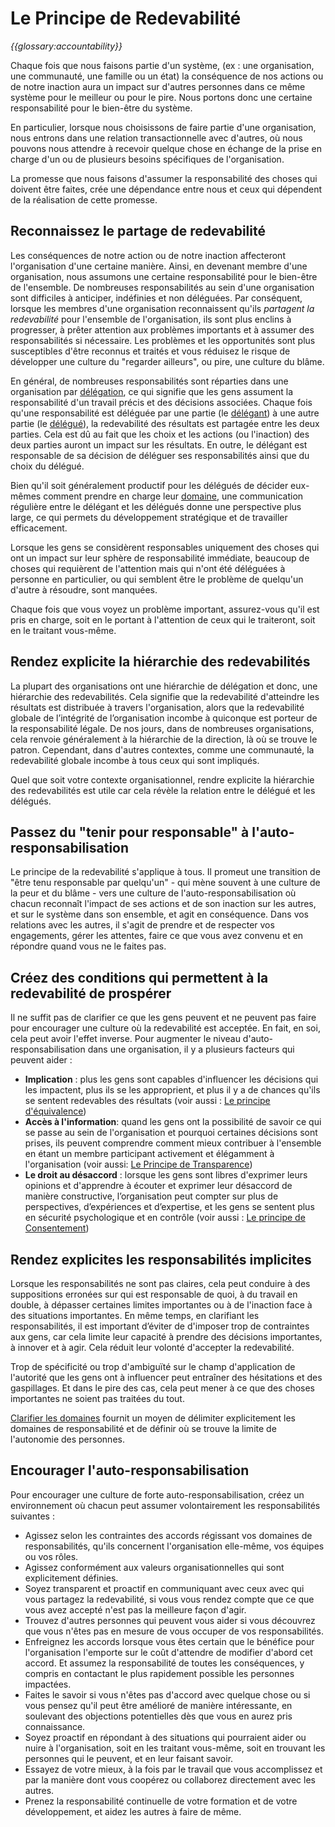 # Le Principe de Redevabilité

_{{glossary:accountability}}_

Chaque fois que nous faisons partie d'un système, (ex : une organisation, une communauté, une famille ou un état) la conséquence de nos actions ou de notre inaction aura un impact sur d'autres personnes dans ce même système pour le meilleur ou pour le pire. Nous portons donc une certaine responsabilité pour le bien-être du système.

En particulier, lorsque nous choisissons de faire partie d'une organisation, nous entrons dans une relation transactionnelle avec d'autres, où nous pouvons nous attendre à recevoir quelque chose en échange de la prise en charge d'un ou de plusieurs besoins spécifiques de l'organisation.

La promesse que nous faisons d'assumer la responsabilité des choses qui doivent être faites, crée une dépendance entre nous et ceux qui dépendent de la réalisation de cette promesse.

## Reconnaissez le partage de redevabilité

Les conséquences de notre action ou de notre inaction affecteront l'organisation d'une certaine manière. Ainsi, en devenant membre d'une organisation, nous assumons une certaine responsabilité pour le bien-être de l'ensemble. De nombreuses responsabilités au sein d'une organisation sont difficiles à anticiper, indéfinies et non déléguées. Par conséquent, lorsque les membres d'une organisation reconnaissent qu'ils _partagent la redevabilité_ pour l'ensemble de l'organisation, ils sont plus enclins à progresser, à prêter attention aux problèmes importants et à assumer des responsabilités si nécessaire. Les problèmes et les opportunités sont plus susceptibles d'être reconnus et traités et vous réduisez le risque de développer une culture du "regarder ailleurs", ou pire, une culture du blâme.

En général, de nombreuses responsabilités sont réparties dans une organisation par [délégation](section:domain), ce qui signifie que les gens assument la responsabilité d'un travail précis et des décisions associées. Chaque fois qu'une responsabilité est déléguée par une partie (le [délégant](glossary:delegator)) à une autre partie (le [délégué](glossary:delegatee)), la redevabilité des résultats est partagée entre les deux parties. Cela est dû au fait que les choix et les actions  (ou l'inaction) des deux parties auront un impact sur les résultats. En outre, le délégant est responsable de sa décision de déléguer ses responsabilités ainsi que du choix du délégué.

Bien qu'il soit généralement productif pour les délégués de décider eux-mêmes comment prendre en charge leur  [domaine](glossary:domain), une communication régulière entre le délégant et les délégués donne une perspective plus large, ce qui permets du développement stratégique et de travailler efficacement.

Lorsque les gens se considèrent responsables uniquement des choses qui ont un impact sur leur sphère de responsabilité immédiate, beaucoup de choses qui requièrent de l'attention mais qui n'ont été déléguées à personne en particulier, ou qui semblent être le problème de quelqu'un d'autre à résoudre, sont manquées.

Chaque fois que vous voyez un problème important, assurez-vous qu'il est pris en charge, soit en le portant à l'attention de ceux qui le traiteront, soit en le traitant vous-même.


## Rendez explicite la hiérarchie des redevabilités

La plupart des organisations ont une hiérarchie de délégation et donc, une hiérarchie des redevabilités. Cela signifie que la redevabilité d'atteindre les résultats est distribuée à travers l'organisation, alors que la redevabilité globale de l’intégrité de l’organisation incombe à quiconque est porteur de la responsabilité légale. De nos jours, dans de nombreuses organisations, cela renvoie généralement à la hiérarchie de la direction, là où se trouve le patron. Cependant, dans d'autres contextes, comme une communauté, la redevabilité globale incombe à tous ceux qui sont impliqués.

Quel que soit votre contexte organisationnel, rendre explicite la hiérarchie des redevabilités est utile car cela révèle la relation entre le délégué et les délégués.

## Passez du "tenir pour responsable" à l'auto-responsabilisation

Le principe de la redevabilité s'applique à tous. Il promeut une transition de "être tenu responsable par quelqu'un" -  qui mène souvent à une culture de la peur et du blâme -  vers une culture de l'auto-responsabilisation où chacun reconnaît l'impact de ses actions et de son inaction sur les autres, et sur le système dans son ensemble, et agit en conséquence. Dans vos relations avec les autres, il s'agit de prendre et de respecter vos engagements, gérer les attentes, faire ce que vous avez convenu et en répondre quand vous ne le faites pas.


## Créez des conditions qui permettent à la redevabilité de prospérer

Il ne suffit pas de clarifier ce que les gens peuvent et ne peuvent pas faire pour encourager une culture où la redevabilité est acceptée. En fait, en soi, cela peut avoir l'effet inverse. Pour augmenter le niveau d'auto-responsabilisation dans une organisation, il y a plusieurs facteurs qui peuvent aider :

-   **Implication** : plus les gens sont capables d'influencer les décisions qui les impactent, plus ils se les approprient, et plus il y a de chances qu'ils se sentent redevables des résultats (voir aussi : [Le principe d'équivalence](section:principle-equivalence))
-   **Accès à l'information**: quand les gens ont la possibilité de savoir ce qui se passe au sein de l'organisation et pourquoi certaines décisions sont prises, ils peuvent comprendre comment mieux contribuer à l'ensemble en étant un membre participant activement et élégamment à l'organisation (voir aussi: [Le Principe de Transparence](section:principle-transparency))
-   **Le droit au désaccord** : lorsque les gens sont libres d'exprimer leurs opinions et d'apprendre à écouter et exprimer leur désaccord de manière constructive, l’organisation peut compter sur plus de perspectives, d’expériences et d’expertise, et les gens se sentent plus en sécurité psychologique et en contrôle (voir aussi : [Le principe de Consentement](section:principle-consent))

## Rendez explicites les responsabilités implicites

Lorsque les responsabilités ne sont pas claires, cela peut conduire à des suppositions erronées sur qui est responsable de quoi, à du travail en double, à dépasser certaines limites importantes ou à de l'inaction face à des situations importantes. En même temps, en clarifiant les responsabilités, il est important d’éviter de d'imposer trop de contraintes aux gens, car cela limite leur capacité à prendre des décisions importantes, à innover et à agir. Cela réduit leur volonté d'accepter la redevabilité.

Trop de spécificité ou trop d'ambiguïté sur le champ d'application de l'autorité que les gens ont à influencer peut entraîner des hésitations et des gaspillages. Et dans le pire des cas, cela peut mener à ce que des choses importantes ne soient pas traitées du tout.

[Clarifier les domaines](section:clarify-and-develop-domains) fournit un moyen de délimiter explicitement les domaines de responsabilité et de définir où se trouve la limite de l'autonomie des personnes.

## Encourager l'auto-responsabilisation

Pour encourager une culture de forte auto-responsabilisation, créez un environnement où chacun peut assumer volontairement les responsabilités suivantes :

-   Agissez selon les contraintes des accords régissant vos domaines de responsabilités, qu'ils concernent l'organisation elle-même, vos équipes ou vos rôles.
-   Agissez conformément aux valeurs organisationnelles qui sont explicitement définies.
-   Soyez transparent et proactif en communiquant avec ceux avec qui vous partagez la redevabilité, si vous vous rendez compte que ce que vous avez accepté n'est pas la meilleure façon d'agir.
-   Trouvez d'autres personnes qui peuvent vous aider si vous découvrez que vous n'êtes pas en mesure de vous occuper de vos responsabilités.
-   Enfreignez les accords lorsque vous êtes certain que le bénéfice pour l'organisation l'emporte sur le coût d'attendre de modifier d'abord cet accord. Et assumez la responsabilité de toutes les conséquences, y compris en contactant le plus rapidement possible les personnes impactées.
-   Faites le savoir si vous n'êtes pas d'accord avec quelque chose ou si vous pensez qu'il peut être amélioré de manière intéressante, en soulevant des objections potentielles dès que vous en aurez pris connaissance.
-   Soyez proactif en répondant à des situations qui pourraient aider ou nuire à l'organisation, soit en les traitant vous-même, soit en trouvant les personnes qui le peuvent, et en leur faisant savoir.
-   Essayez de votre mieux, à la fois par le travail que vous accomplissez et par la manière dont vous coopérez ou collaborez directement avec les autres.
-   Prenez la responsabilité continuelle de votre formation et de votre développement, et aidez les autres à faire de même.

